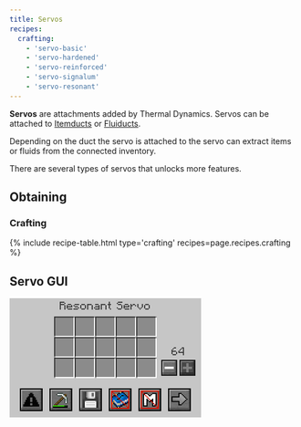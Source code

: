 ```yaml
--- 
title: Servos
recipes: 
  crafting: 
    - 'servo-basic' 
    - 'servo-hardened' 
    - 'servo-reinforced' 
    - 'servo-signalum' 
    - 'servo-resonant' 
--- 
```



**Servos** are attachments added by Thermal Dynamics. Servos can be attached to [Itemducts](/docs/thermal-dynamics/ducts/itemducts/) or [Fluiducts](/docs/thermal-dynamics/ducts/fluiducts/).

Depending on the duct the servo is attached to the servo can extract items or fluids from the connected inventory.

There are several types of servos that unlocks more features.


Obtaining
--------

### Crafting
{% include recipe-table.html type='crafting' recipes=page.recipes.crafting %}

Servo GUI
--------

![Resonant Servo GUI](/assets/images/thermal-dynamics/gui-servo.png)